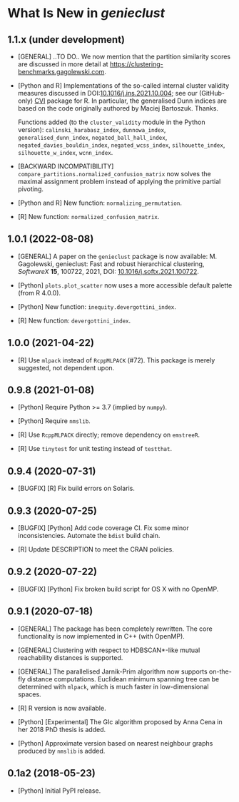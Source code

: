 # What Is New in *genieclust*


## 1.1.x (under development)

-  [GENERAL] ..TO DO.. We now mention that the partition similarity scores
   are discussed in more detail at
   <https://clustering-benchmarks.gagolewski.com>.

-  [Python and R] Implementations of the so-called internal cluster
   validity measures discussed in
   DOI:[10.1016/j.ins.2021.10.004](https://doi.org/10.1016/j.ins.2021.10.004);
   see our (GitHub-only) [CVI](https://github.com/gagolews/optim_cvi) package
   for R. In particular, the generalised Dunn indices are based on the code
   originally authored by Maciej Bartoszuk. Thanks.

   Functions added (to the `cluster_validity` module in the Python version):
   `calinski_harabasz_index`,
   `dunnowa_index`,
   `generalised_dunn_index`,
   `negated_ball_hall_index`,
   `negated_davies_bouldin_index`,
   `negated_wcss_index`,
   `silhouette_index`,
   `silhouette_w_index`,
   `wcnn_index`.

-  [BACKWARD INCOMPATIBILITY] `compare_partitions.normalized_confusion_matrix`
   now solves the maximal assignment problem instead of applying
   the primitive partial pivoting.

-  [Python and R] New function: `normalizing_permutation`.

-  [R] New function: `normalized_confusion_matrix`.


## 1.0.1 (2022-08-08)

-  [GENERAL] A paper on the `genieclust` package is now available:
   M. Gagolewski, genieclust: Fast and robust hierarchical clustering,
   *SoftwareX* **15**, 100722, 2021, DOI:
   [10.1016/j.softx.2021.100722](https://doi.org/10.1016/j.softx.2021.100722).

-  [Python] `plots.plot_scatter` now uses a more accessible default palette
   (from R 4.0.0).

-  [Python] New function: `inequity.devergottini_index`.

-  [R] New function: `devergottini_index`.


## 1.0.0 (2021-04-22)

-  [R] Use `mlpack` instead of `RcppMLPACK` (#72).
   This package is merely suggested, not dependent upon.


## 0.9.8 (2021-01-08)

-  [Python] Require Python >= 3.7 (implied by `numpy`).

-  [Python] Require `nmslib`.

-  [R] Use `RcppMLPACK` directly; remove dependency on `emstreeR`.

-  [R] Use `tinytest` for unit testing instead of `testthat`.


## 0.9.4 (2020-07-31)

-  [BUGFIX] [R] Fix build errors on Solaris.


## 0.9.3 (2020-07-25)

-  [BUGFIX] [Python] Add code coverage CI. Fix some minor inconsistencies.
   Automate the `bdist` build chain.

-  [R] Update DESCRIPTION to meet the CRAN policies.


## 0.9.2 (2020-07-22)

-  [BUGFIX] [Python] Fix broken build script for OS X with no OpenMP.


## 0.9.1 (2020-07-18)

-  [GENERAL] The package has been completely rewritten.
   The core functionality is now implemented in C++ (with OpenMP).

-  [GENERAL] Clustering with respect to HDBSCAN*-like
   mutual reachability distances is supported.

-  [GENERAL] The parallelised Jarnik-Prim algorithm now supports on-the-fly
   distance computations. Euclidean minimum spanning tree can be
   determined with `mlpack`, which is much faster in low-dimensional spaces.

-  [R] R version is now available.

-  [Python] [Experimental] The GIc algorithm proposed by Anna Cena
   in her 2018 PhD thesis is added.

-  [Python] Approximate version based on nearest neighbour graphs produced
   by `nmslib` is added.


## 0.1a2 (2018-05-23)

-  [Python] Initial PyPI release.
